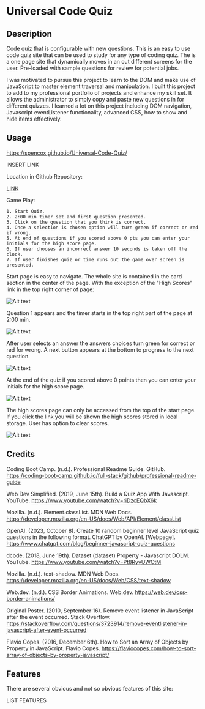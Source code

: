 # Universal Code Quiz

## Description
Code quiz that is configurable with new questions. This is an easy to use code quiz site that can be used to study for any type of coding quiz. The is a one page site that dynamically moves in an out different screens for the user. Pre-loaded with sample questions for review for potential jobs.   

I was motivated to pursue this project to learn to the DOM and make use of JavaScript to master element traversal and manipulation. I built this project to add to my professional portfolio of projects and enhance my skill set. It allows the administrator to simply copy and paste new questions in for different quizzes. I learned a lot on this project including DOM navigation, Javascript eventListener functionality, advanced CSS, how to show and hide items effectively.  


## Usage

https://spencox.github.io/Universal-Code-Quiz/

INSERT LINK 

Location in Github Repository:

[LINK](https://github.com/Spencox/Universal-Code-Quiz.git)

Game Play:

    1. Start Quiz.
    2. 2:00 min timer set and first question presented.
    3. Click on the question that you think is correct.
    4. Once a selection is chosen option will turn green if correct or red if wrong.
    5. At end of questions if you scored above 0 pts you can enter your initials for the high score page.
    6. If user chooses an incorrect answer 10 seconds is taken off the clock.
    7. If user finishes quiz or time runs out the game over screen is presented. 

Start page is easy to navigate. The whole site is contained in the card section in the center of the page. With the exception of the "High Scores" link in the top right corner of page: 

![Alt text](./assets/screenshots/Code_quiz_main.png)

Question 1 appears and the timer starts in the top right part of the page at 2:00 min.

![Alt text](./assets/screenshots/Code_quiz_q1.png)

After user selects an answer the answers choices turn green for correct or red for wrong. A next button appears at the bottom to progress to the next question. 

![Alt text](./assets/screenshots/Code_quiz_q1_answered.png)

At the end of the quiz if you scored above 0 points then you can enter your initials for the high score page. 

![Alt text](./assets/screenshots/Code_quiz_q1_gameover.png)

The high scores page can only be accessed from the top of the start page. If you click the link you will be shown the high scores stored in local storage. User has option to clear scores. 

![Alt text](./assets/screenshots/Code_quiz_q1_gameover_clear.png)


## Credits

Coding Boot Camp. (n.d.). Professional Readme Guide. GitHub. https://coding-boot-camp.github.io/full-stack/github/professional-readme-guide

Web Dev Simplified. (2019, June 15th). Build a Quiz App With Javascript. YouTube. https://www.youtube.com/watch?v=riDzcEQbX6k 

Mozilla. (n.d.). Element.classList. MDN Web Docs. https://developer.mozilla.org/en-US/docs/Web/API/Element/classList

OpenAI. (2023, October 8). Create 10 random beginner level JavaScript quiz questions in the following format. ChatGPT by OpenAI. [Webpage]. https://www.chatgpt.com/blog/beginner-javascript-quiz-questions

dcode. (2018, June 19th). Dataset (dataset) Property - Javascript DOLM. YouTube. https://www.youtube.com/watch?v=Pt8RyyUWCtM

Mozilla. (n.d.). text-shadow. MDN Web Docs. https://developer.mozilla.org/en-US/docs/Web/CSS/text-shadow

Web.dev. (n.d.). CSS Border Animations. Web.dev. https://web.dev/css-border-animations/

Original Poster. (2010, September 16). Remove event listener in JavaScript after the event occurred. Stack Overflow. https://stackoverflow.com/questions/3723914/remove-eventlistener-in-javascript-after-event-occurred

Flavio Copes. (2016, December 6th). How to Sort an Array of Objects by Property in JavaScript. Flavio Copes. https://flaviocopes.com/how-to-sort-array-of-objects-by-property-javascript/

## Features

There are several obvious and not so obvious features of this site:

LIST FEATURES
